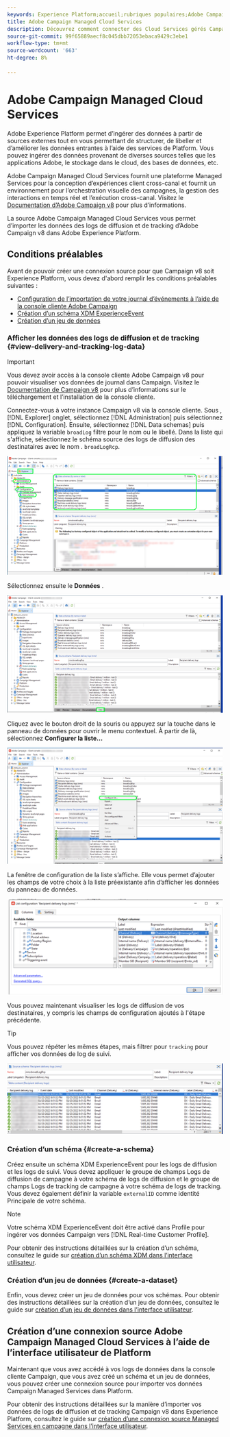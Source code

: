 ```yaml
---
keywords: Experience Platform;accueil;rubriques populaires;Adobe Campaign Managed Cloud Services;campagne;services gérés de campagne
title: Adobe Campaign Managed Cloud Services
description: Découvrez comment connecter des Cloud Services gérés Campaign à Platform à l’aide de l’interface utilisateur
source-git-commit: 99f65889aecf8c045dbb72053ebaca9429c3ebe1
workflow-type: tm+mt
source-wordcount: '663'
ht-degree: 8%

---
```


# Adobe Campaign Managed Cloud Services

Adobe Experience Platform permet d’ingérer des données à partir de sources externes tout en vous permettant de structurer, de libeller et d’améliorer les données entrantes à l’aide des services de Platform. Vous pouvez ingérer des données provenant de diverses sources telles que les applications Adobe, le stockage dans le cloud, des bases de données, etc.

Adobe Campaign Managed Cloud Services fournit une plateforme Managed Services pour la conception d’expériences client cross-canal et fournit un environnement pour l’orchestration visuelle des campagnes, la gestion des interactions en temps réel et l’exécution cross-canal. Visitez le [Documentation d’Adobe Campaign v8](https://experienceleague.adobe.com/docs/campaign/campaign-v8/campaign-home.html?lang=en) pour plus d’informations.

La source Adobe Campaign Managed Cloud Services vous permet d’importer les données des logs de diffusion et de tracking d’Adobe Campaign v8 dans Adobe Experience Platform.

## Conditions préalables

Avant de pouvoir créer une connexion source pour que Campaign v8 soit Experience Platform, vous devez d&#39;abord remplir les conditions préalables suivantes :

* [Configuration de l’importation de votre journal d’événements à l’aide de la console cliente Adobe Campaign](#view-delivery-and-tracking-log-data)
* [Création d’un schéma XDM ExperienceEvent](#create-a-schema)
* [Création d’un jeu de données](#create-a-dataset)

### Afficher les données des logs de diffusion et de tracking {#view-delivery-and-tracking-log-data}

>[!IMPORTANT]
>
>Vous devez avoir accès à la console cliente Adobe Campaign v8 pour pouvoir visualiser vos données de journal dans Campaign. Visitez le [Documentation de Campaign v8](https://experienceleague.adobe.com/docs/campaign/campaign-v8/deploy/connect.html?lang=en) pour plus d’informations sur le téléchargement et l’installation de la console cliente.

Connectez-vous à votre instance Campaign v8 via la console cliente. Sous , [!DNL Explorer] onglet, sélectionnez [!DNL Administration] puis sélectionnez [!DNL Configuration]. Ensuite, sélectionnez [!DNL Data schemas] puis appliquez la variable `broadLog` filtre pour le nom ou le libellé. Dans la liste qui s&#39;affiche, sélectionnez le schéma source des logs de diffusion des destinataires avec le nom . `broadLogRcp`.

![La console cliente Adobe Campaign v8 avec l&#39;onglet Explorateur sélectionné, les noeuds Administration, Configuration et Schémas de données se sont développés et le filtrage défini sur &quot;large&quot;.](./images/campaign/explorer.png)

Sélectionnez ensuite le **Données** .

![La console cliente Adobe Campaign v8 avec l&#39;onglet Données sélectionné.](./images/campaign/data.png)

Cliquez avec le bouton droit de la souris ou appuyez sur la touche dans le panneau de données pour ouvrir le menu contextuel. À partir de là, sélectionnez **Configurer la liste...**

![La console cliente Adobe Campaign v8 avec le menu contextuel ouvert et l&#39;option Configurer la liste sélectionnée.](./images/campaign/configure.png)

La fenêtre de configuration de la liste s’affiche. Elle vous permet d’ajouter les champs de votre choix à la liste préexistante afin d’afficher les données du panneau de données.

![Liste des configurations des logs de diffusion des destinataires qui peuvent être ajoutés pour affichage.](./images/campaign/list-configuration.png)

Vous pouvez maintenant visualiser les logs de diffusion de vos destinataires, y compris les champs de configuration ajoutés à l&#39;étape précédente.

>[!TIP]
>
>Vous pouvez répéter les mêmes étapes, mais filtrer pour `tracking` pour afficher vos données de log de suivi.

![Les logs de diffusion des destinataires s&#39;affichent avec des informations sur leur nom modifié, canal de diffusion, nom de la diffusion interne et libellé.](./images/campaign/recipient-delivery-logs.png)

### Création d’un schéma {#create-a-schema}

Créez ensuite un schéma XDM ExperienceEvent pour les logs de diffusion et les logs de suivi. Vous devez appliquer le groupe de champs Logs de diffusion de campagne à votre schéma de logs de diffusion et le groupe de champs Logs de tracking de campagne à votre schéma de logs de tracking. Vous devez également définir la variable `externalID` comme identité Principale de votre schéma.

>[!NOTE]
>
>Votre schéma XDM ExperienceEvent doit être activé dans Profile pour ingérer vos données Campaign vers [!DNL Real-time Customer Profile].

Pour obtenir des instructions détaillées sur la création d’un schéma, consultez le guide sur [création d’un schéma XDM dans l’interface utilisateur](../../../xdm/tutorials/create-schema-ui.md).

### Création d’un jeu de données {#create-a-dataset}

Enfin, vous devez créer un jeu de données pour vos schémas. Pour obtenir des instructions détaillées sur la création d’un jeu de données, consultez le guide sur [création d’un jeu de données dans l’interface utilisateur](../../../catalog/datasets/user-guide.md).

## Création d’une connexion source Adobe Campaign Managed Cloud Services à l’aide de l’interface utilisateur de Platform

Maintenant que vous avez accédé à vos logs de données dans la console cliente Campaign, que vous avez créé un schéma et un jeu de données, vous pouvez créer une connexion source pour importer vos données Campaign Managed Services dans Platform.

Pour obtenir des instructions détaillées sur la manière d’importer vos données de logs de diffusion et de tracking Campaign v8 dans Experience Platform, consultez le guide sur [création d’une connexion source Managed Services en campagne dans l’interface utilisateur](../../tutorials/ui/create/adobe-applications/campaign.md).